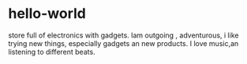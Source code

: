 # hello-world
store full of electronics with gadgets.
Iam outgoing , adventurous, i like trying new things, especially gadgets an new products. I love music,an listening to different beats.
